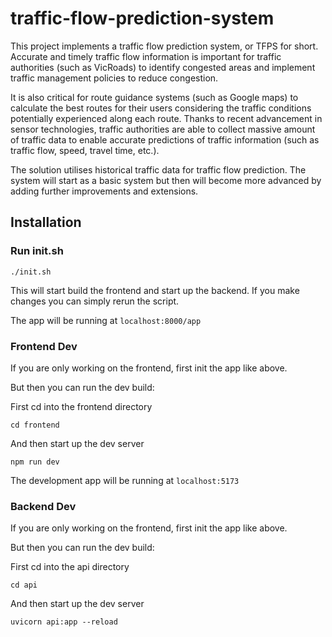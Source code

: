 # traffic-flow-prediction-system

This project implements a traffic flow prediction system, or TFPS for short. Accurate and timely traffic flow information is important for traffic authorities (such as VicRoads) to identify congested areas and implement traffic management policies to reduce congestion. 

It is also critical for route guidance systems (such as Google maps) to calculate the best routes for their users considering the traffic conditions potentially experienced along each route. Thanks to recent advancement in sensor technologies, traffic authorities are able to collect massive amount of traffic data to enable accurate predictions of traffic information (such as traffic flow, speed, travel time, etc.). 

The solution utilises historical traffic data for traffic flow prediction. The system will start as a basic system but then will become more advanced by adding further improvements and extensions.

## Installation

### Run init.sh

```./init.sh```

This will start build the frontend and start up the backend.
If you make changes you can simply rerun the script.

The app will be running at ```localhost:8000/app```

### Frontend Dev

If you are only working on the frontend, first init the app like above.

But then you can run the dev build:

First cd into the frontend directory

```cd frontend```

And then start up the dev server

```npm run dev```

The development app will be running at ```localhost:5173```

### Backend Dev

If you are only working on the frontend, first init the app like above.

But then you can run the dev build:

First cd into the api directory

```cd api```

And then start up the dev server

```uvicorn api:app --reload```